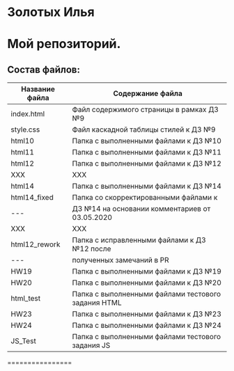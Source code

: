# Золотых Илья
Мой репозиторий.
================
## Состав файлов:

Название файла  | Содержание файла
----------------|----------------------
index.html      | Файл содержимого страницы в рамках ДЗ №9
style.css       | Файл каскадной таблицы стилей к ДЗ №9
html10          | Папка с выполненными файлами к ДЗ №10
html11          | Папка с выполненными файлами к ДЗ №11
html12          | Папка с выполненными файлами к ДЗ №12
XXX             | XXX
html14          | Папка с выполненными файлами к ДЗ №14
html14_fixed    | Папка со скорректированными файлами к  
---             | ДЗ №14 на основании комментариев от 03.05.2020
XXX             | XXX
html12_rework   | Папка с исправленными файлами к ДЗ №12 после 
---             | полученных замечаний в PR
HW19		        | Папка с выполненными файлами к ДЗ №19
HW20		        | Папка с выполненными файлами к ДЗ №20
html_test       | Папка с выполненными файлами тестового задания HTML
HW23		        | Папка с выполненными файлами к ДЗ №23
HW24		        | Папка с выполненными файлами к ДЗ №24
JS_Test       	| Папка с выполненными файлами тестового задания JS
================
